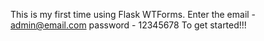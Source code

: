 This is my first time using Flask WTForms.
Enter the email - admin@email.com
          password - 12345678
To get started!!!          
          
